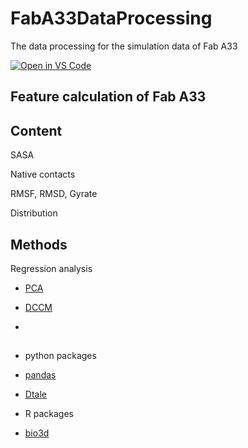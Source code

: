 # FabA33DataProcessing

The data processing for the simulation data of Fab A33

[![Open in VS Code](https://img.shields.io/badge/Visual_Studio_Code-0078D4?style=flat&logo=visual%20studio%20code&logoColor=white)](https://open.vscode.dev/man-group/dtale)

## Feature calculation of Fab A33

## Content
SASA

Native contacts

RMSF, RMSD, Gyrate

Distribution

## Methods

Regression analysis

* [PCA](http://thegrantlab.org/bio3d/reference/pca.xyz.html)

* [DCCM](http://thegrantlab.org/bio3d/reference/dccm.html)

* 

## 
* python packages
* [pandas]()
* [Dtale]()

* R packages
* [bio3d](http://thegrantlab.org/bio3d/)

